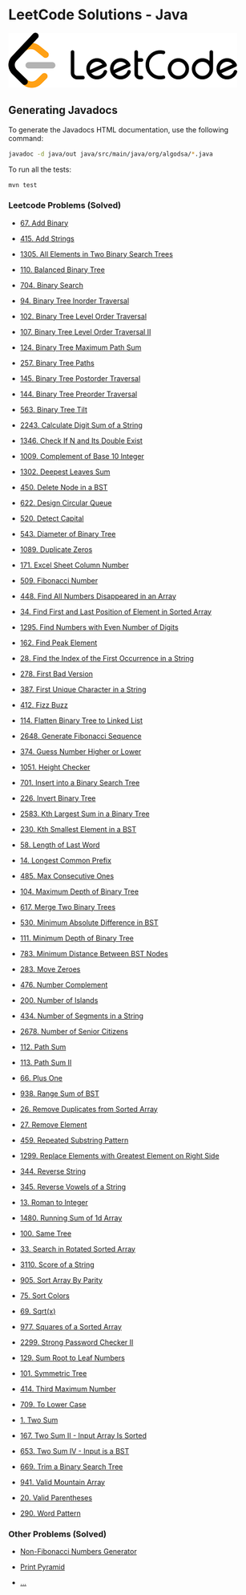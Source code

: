 # LeetCode Solutions - Java

![LeetCode Logo](../leetcode.png)

## Generating Javadocs

To generate the Javadocs HTML documentation, use the following command:

```sh
javadoc -d java/out java/src/main/java/org/algodsa/*.java
```

To run all the tests:
```sh
mvn test
```

### Leetcode Problems (Solved)

- [67. Add Binary](https://github.com/jizzel/algo-dsa/blob/main/java/src/main/java/org/algodsa/AddBinary.java)
- [415. Add Strings](https://github.com/jizzel/algo-dsa/blob/main/java/src/main/java/org/algodsa/AddStrings.java)
- [1305. All Elements in Two Binary Search Trees](https://github.com/jizzel/algo-dsa/blob/main/java/src/main/java/org/algodsa/AllElementsInTwoBinarySearchTrees.java)

- [110. Balanced Binary Tree](https://github.com/jizzel/algo-dsa/blob/main/java/src/main/java/org/algodsa/BalancedBinaryTree.java)
- [704. Binary Search](https://github.com/jizzel/algo-dsa/blob/main/java/src/main/java/org/algodsa/BinarySearch.java)
- [94. Binary Tree Inorder Traversal](https://github.com/jizzel/algo-dsa/blob/main/java/src/main/java/org/algodsa/BinaryTreeInorderTraversal.java)
- [102. Binary Tree Level Order Traversal](https://github.com/jizzel/algo-dsa/blob/main/java/src/main/java/org/algodsa/BinaryTreeLevelOrderTraversal.java)
- [107. Binary Tree Level Order Traversal II](https://github.com/jizzel/algo-dsa/blob/main/java/src/main/java/org/algodsa/BinaryTreeLevelOrderTraversalII.java)
- [124. Binary Tree Maximum Path Sum](https://github.com/jizzel/algo-dsa/blob/main/java/src/main/java/org/algodsa/BinaryTreeMaximumPathSum.java)
- [257. Binary Tree Paths](https://github.com/jizzel/algo-dsa/blob/main/java/src/main/java/org/algodsa/BinaryTreePaths.java)
- [145. Binary Tree Postorder Traversal](https://github.com/jizzel/algo-dsa/blob/main/java/src/main/java/org/algodsa/BinaryTreePostorderTraversal.java)
- [144. Binary Tree Preorder Traversal](https://github.com/jizzel/algo-dsa/blob/main/java/src/main/java/org/algodsa/BinaryTreePreorderTraversal.java)
- [563. Binary Tree Tilt](https://github.com/jizzel/algo-dsa/blob/main/java/src/main/java/org/algodsa/BinaryTreeTilt.java)

- [2243. Calculate Digit Sum of a String](https://github.com/jizzel/algo-dsa/blob/main/java/src/main/java/org/algodsa/CalculateDigitSumOfAString.java)
- [1346. Check If N and Its Double Exist](https://github.com/jizzel/algo-dsa/blob/main/java/src/main/java/org/algodsa/CheckIfNAndItsDoubleExist.java)
- [1009. Complement of Base 10 Integer](https://github.com/jizzel/algo-dsa/blob/main/java/src/main/java/org/algodsa/ComplementOfBase10Integer.java)

- [1302. Deepest Leaves Sum](https://github.com/jizzel/algo-dsa/blob/main/java/src/main/java/org/algodsa/DeepestLeavesSum.java)
- [450. Delete Node in a BST](https://github.com/jizzel/algo-dsa/blob/main/java/src/main/java/org/algodsa/DeleteNodeInABST.java)
- [622. Design Circular Queue](https://github.com/jizzel/algo-dsa/blob/main/java/src/main/java/org/algodsa/DesignCircularQueue.java)
- [520. Detect Capital](https://github.com/jizzel/algo-dsa/blob/main/java/src/main/java/org/algodsa/DetectCapital.java)
- [543. Diameter of Binary Tree](https://github.com/jizzel/algo-dsa/blob/main/java/src/main/java/org/algodsa/DiameterOfBinaryTree.java)
- [1089. Duplicate Zeros](https://github.com/jizzel/algo-dsa/blob/main/java/src/main/java/org/algodsa/DuplicateZeros.java)

- [171. Excel Sheet Column Number](https://github.com/jizzel/algo-dsa/blob/main/java/src/main/java/org/algodsa/ExcelSheetColumnNumber.java)

- [509. Fibonacci Number](https://github.com/jizzel/algo-dsa/blob/main/java/src/main/java/org/algodsa/FibonacciNumber.java)
- [448. Find All Numbers Disappeared in an Array](https://github.com/jizzel/algo-dsa/blob/main/java/src/main/java/org/algodsa/FindAllNumbersDisappearedInAnArray.java)
- [34. Find First and Last Position of Element in Sorted Array](https://github.com/jizzel/algo-dsa/blob/main/java/src/main/java/org/algodsa/FindFirstAndLastPositionOfElementInSortedArray.java)
- [1295. Find Numbers with Even Number of Digits](https://github.com/jizzel/algo-dsa/blob/main/java/src/main/java/org/algodsa/FindNumbersWithEvenNumberOfDigits.java)
- [162. Find Peak Element](https://github.com/jizzel/algo-dsa/blob/main/java/src/main/java/org/algodsa/FindPeakElement.java)
- [28. Find the Index of the First Occurrence in a String](https://github.com/jizzel/algo-dsa/blob/main/java/src/main/java/org/algodsa/FindTheIndexOfTheFirstOccurrenceInAString.java)
- [278. First Bad Version](https://github.com/jizzel/algo-dsa/blob/main/java/src/main/java/org/algodsa/FirstBadVersion.java)
- [387. First Unique Character in a String](https://github.com/jizzel/algo-dsa/blob/main/java/src/main/java/org/algodsa/FirstUniqueCharacterInAString.java)
- [412. Fizz Buzz](https://github.com/jizzel/algo-dsa/blob/main/java/src/main/java/org/algodsa/FizzBuzz.java)
- [114. Flatten Binary Tree to Linked List](https://github.com/jizzel/algo-dsa/blob/main/java/src/main/java/org/algodsa/FlattenBinaryTreeToLinkedList.java)

- [2648. Generate Fibonacci Sequence](https://github.com/jizzel/algo-dsa/blob/main/java/src/main/java/org/algodsa/GenerateFibonacciSequence.java)
- [374. Guess Number Higher or Lower](https://github.com/jizzel/algo-dsa/blob/main/java/src/main/java/org/algodsa/GuessNumberHigherOrLower.java)

- [1051. Height Checker](https://github.com/jizzel/algo-dsa/blob/main/java/src/main/java/org/algodsa/HeightChecker.java)

- [701. Insert into a Binary Search Tree](https://github.com/jizzel/algo-dsa/blob/main/java/src/main/java/org/algodsa/InsertIntoABinarySearchTree.java)
- [226. Invert Binary Tree](https://github.com/jizzel/algo-dsa/blob/main/java/src/main/java/org/algodsa/InvertBinaryTree.java)

- [2583. Kth Largest Sum in a Binary Tree](https://github.com/jizzel/algo-dsa/blob/main/java/src/main/java/org/algodsa/KthLargestSumInABinaryTree.java)
- [230. Kth Smallest Element in a BST](https://github.com/jizzel/algo-dsa/blob/main/java/src/main/java/org/algodsa/KthSmallestElementInABST.java)

- [58. Length of Last Word](https://github.com/jizzel/algo-dsa/blob/main/java/src/main/java/org/algodsa/LengthOfLastWord.java)
- [14. Longest Common Prefix](https://github.com/jizzel/algo-dsa/blob/main/java/src/main/java/org/algodsa/LongestCommonPrefix.java)

- [485. Max Consecutive Ones](https://github.com/jizzel/algo-dsa/blob/main/java/src/main/java/org/algodsa/MaxConsecutiveOnes.java)
- [104. Maximum Depth of Binary Tree](https://github.com/jizzel/algo-dsa/blob/main/java/src/main/java/org/algodsa/MaximumDepthOfBinaryTree.java)
- [617. Merge Two Binary Trees](https://github.com/jizzel/algo-dsa/blob/main/java/src/main/java/org/algodsa/MergeTwoBinaryTrees.java)
- [530. Minimum Absolute Difference in BST](https://github.com/jizzel/algo-dsa/blob/main/java/src/main/java/org/algodsa/MinimumAbsoluteDifferenceInBST.java)
- [111. Minimum Depth of Binary Tree](https://github.com/jizzel/algo-dsa/blob/main/java/src/main/java/org/algodsa/MinimumDepthOfBinaryTree.java)
- [783. Minimum Distance Between BST Nodes](https://github.com/jizzel/algo-dsa/blob/main/java/src/main/java/org/algodsa/MinimumDistanceBetweenBSTNodes.java)
- [283. Move Zeroes](https://github.com/jizzel/algo-dsa/blob/main/java/src/main/java/org/algodsa/MoveZeroes.java)

- [476. Number Complement](https://github.com/jizzel/algo-dsa/blob/main/java/src/main/java/org/algodsa/NumberComplement.java)
- [200. Number of Islands](https://github.com/jizzel/algo-dsa/blob/main/java/src/main/java/org/algodsa/NumberOfIslands.java)
- [434. Number of Segments in a String](https://github.com/jizzel/algo-dsa/blob/main/java/src/main/java/org/algodsa/NumberOfSegmentsInAString.java)
- [2678. Number of Senior Citizens](https://github.com/jizzel/algo-dsa/blob/main/java/src/main/java/org/algodsa/NumberOfSeniorCitizens.java)

- [112. Path Sum](https://github.com/jizzel/algo-dsa/blob/main/java/src/main/java/org/algodsa/PathSum.java)
- [113. Path Sum II](https://github.com/jizzel/algo-dsa/blob/main/java/src/main/java/org/algodsa/PathSumII.java)
- [66. Plus One](https://github.com/jizzel/algo-dsa/blob/main/java/src/main/java/org/algodsa/PlusOne.java)

- [938. Range Sum of BST](https://github.com/jizzel/algo-dsa/blob/main/java/src/main/java/org/algodsa/RangeSumOfBST.java)
- [26. Remove Duplicates from Sorted Array](https://github.com/jizzel/algo-dsa/blob/main/java/src/main/java/org/algodsa/RemoveDuplicatesFromSortedArray.java)
- [27. Remove Element](https://github.com/jizzel/algo-dsa/blob/main/java/src/main/java/org/algodsa/RemoveElement.java)
- [459. Repeated Substring Pattern](https://github.com/jizzel/algo-dsa/blob/main/java/src/main/java/org/algodsa/RepeatedSubstringPattern.java)
- [1299. Replace Elements with Greatest Element on Right Side](https://github.com/jizzel/algo-dsa/blob/main/java/src/main/java/org/algodsa/ReplaceElementsWithGreatestElementOnRightSide.java)
- [344. Reverse String](https://github.com/jizzel/algo-dsa/blob/main/java/src/main/java/org/algodsa/ReverseString.java)
- [345. Reverse Vowels of a String](https://github.com/jizzel/algo-dsa/blob/main/java/src/main/java/org/algodsa/ReverseVowelsOfAString.java)
- [13. Roman to Integer](https://github.com/jizzel/algo-dsa/blob/main/java/src/main/java/org/algodsa/RomanToInteger.java)
- [1480. Running Sum of 1d Array](https://github.com/jizzel/algo-dsa/blob/main/java/src/main/java/org/algodsa/RunningSumOf1dArray.java)

- [100. Same Tree](https://github.com/jizzel/algo-dsa/blob/main/java/src/main/java/org/algodsa/SameTree.java)
- [33. Search in Rotated Sorted Array](https://github.com/jizzel/algo-dsa/blob/main/java/src/main/java/org/algodsa/SearchInRotatedSortedArray.java)
- [3110. Score of a String](https://github.com/jizzel/algo-dsa/blob/main/java/src/main/java/org/algodsa/ScoreOfAString.java)
- [905. Sort Array By Parity](https://github.com/jizzel/algo-dsa/blob/main/java/src/main/java/org/algodsa/SortArrayByParity.java)
- [75. Sort Colors](https://github.com/jizzel/algo-dsa/blob/main/java/src/main/java/org/algodsa/SortColors.java)
- [69. Sqrt(x)](https://github.com/jizzel/algo-dsa/blob/main/java/src/main/java/org/algodsa/Sqrt(x).java)
- [977. Squares of a Sorted Array](https://github.com/jizzel/algo-dsa/blob/main/java/src/main/java/org/algodsa/SquaresOfASortedArray.java)
- [2299. Strong Password Checker II](https://github.com/jizzel/algo-dsa/blob/main/java/src/main/java/org/algodsa/StrongPasswordCheckerII.java)
- [129. Sum Root to Leaf Numbers](https://github.com/jizzel/algo-dsa/blob/main/java/src/main/java/org/algodsa/SumRootToLeafNumbers.java)
- [101. Symmetric Tree](https://github.com/jizzel/algo-dsa/blob/main/java/src/main/java/org/algodsa/SymmetricTree.java)

- [414. Third Maximum Number](https://github.com/jizzel/algo-dsa/blob/main/java/src/main/java/org/algodsa/ThirdMaximumNumber.java)
- [709. To Lower Case](https://github.com/jizzel/algo-dsa/blob/main/java/src/main/java/org/algodsa/ToLowerCase.java)
- [1. Two Sum](https://github.com/jizzel/algo-dsa/blob/main/java/src/main/java/org/algodsa/TwoSum.java)
- [167. Two Sum II - Input Array Is Sorted](https://github.com/jizzel/algo-dsa/blob/main/java/src/main/java/org/algodsa/TwoSumII.java)
- [653. Two Sum IV - Input is a BST](https://github.com/jizzel/algo-dsa/blob/main/java/src/main/java/org/algodsa/TwoSumIV.java)
- [669. Trim a Binary Search Tree](https://github.com/jizzel/algo-dsa/blob/main/java/src/main/java/org/algodsa/TrimABinarySearchTree.java)

- [941. Valid Mountain Array](https://github.com/jizzel/algo-dsa/blob/main/java/src/main/java/org/algodsa/ValidMountainArray.java)
- [20. Valid Parentheses](https://github.com/jizzel/algo-dsa/blob/main/java/src/main/java/org/algodsa/ValidParentheses.java)

- [290. Word Pattern](https://github.com/jizzel/algo-dsa/blob/main/java/src/main/java/org/algodsa/WordPattern.java)


### Other Problems (Solved)
- [Non-Fibonacci Numbers Generator](https://github.com/jizzel/algo-dsa/blob/main/java/src/main/java/org/algodsa/NonFibonacciNumbersGenerator.java)

- [Print Pyramid](https://github.com/jizzel/algo-dsa/blob/main/java/src/main/java/org/algodsa/PrintPyramid.java)

- [...](https://github.com/jizzel/algo-dsa/blob/main/java/src/main/java/org/algodsa/)